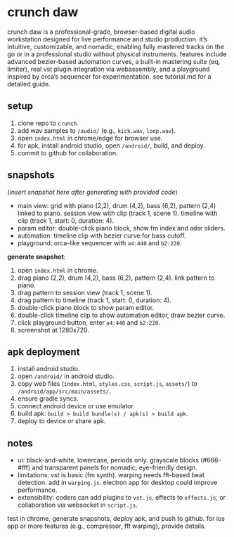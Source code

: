 # crunch daw

crunch daw is a professional-grade, browser-based digital audio workstation designed for live performance and studio production. it’s intuitive, customizable, and nomadic, enabling fully mastered tracks on the go or in a professional studio without physical instruments. features include advanced bezier-based automation curves, a built-in mastering suite (eq, limiter), real vst plugin integration via webassembly, and a playground inspired by orca’s sequencer for experimentation. see tutorial.md for a detailed guide.

## setup

1. clone repo to `crunch`.
2. add wav samples to `/audio/` (e.g., `kick.wav`, `loop.wav`).
3. open `index.html` in chrome/edge for browser use.
4. for apk, install android studio, open `/android/`, build, and deploy.
5. commit to github for collaboration.

## snapshots

(*insert snapshot here after generating with provided code*)

- main view: grid with piano (2,2), drum (4,2), bass (6,2), pattern (2,4) linked to piano. session view with clip (track 1, scene 1). timeline with clip (track 1, start: 0, duration: 4).
- param editor: double-click piano block, show fm index and adsr sliders.
- automation: timeline clip with bezier curve for bass cutoff.
- playground: orca-like sequencer with `a4:440` and `b2:220`.

**generate snapshot**:
1. open `index.html` in chrome.
2. drag piano (2,2), drum (4,2), bass (6,2), pattern (2,4). link pattern to piano.
3. drag pattern to session view (track 1, scene 1).
4. drag pattern to timeline (track 1, start: 0, duration: 4).
5. double-click piano block to show param editor.
6. double-click timeline clip to show automation editor, draw bezier curve.
7. click playground button, enter `a4:440` and `b2:220`.
8. screenshot at 1280x720.

## apk deployment

1. install android studio.
2. open `/android/` in android studio.
3. copy web files (`index.html`, `styles.css`, `script.js`, `assets/`) to `/android/app/src/main/assets/`.
4. ensure gradle syncs.
5. connect android device or use emulator.
6. build apk: `build > build bundle(s) / apk(s) > build apk`.
7. deploy to device or share apk.

## notes

- ui: black-and-white, lowercase, periods only. grayscale blocks (#666–#fff) and transparent panels for nomadic, eye-friendly design.
- limitations: vst is basic (fm synth). warping needs fft-based beat detection. add in `warping.js`. electron app for desktop could improve performance.
- extensibility: coders can add plugins to `vst.js`, effects to `effects.js`, or collaboration via websocket in `script.js`.

test in chrome, generate snapshots, deploy apk, and push to github. for ios app or more features (e.g., compressor, fft warping), provide details.
